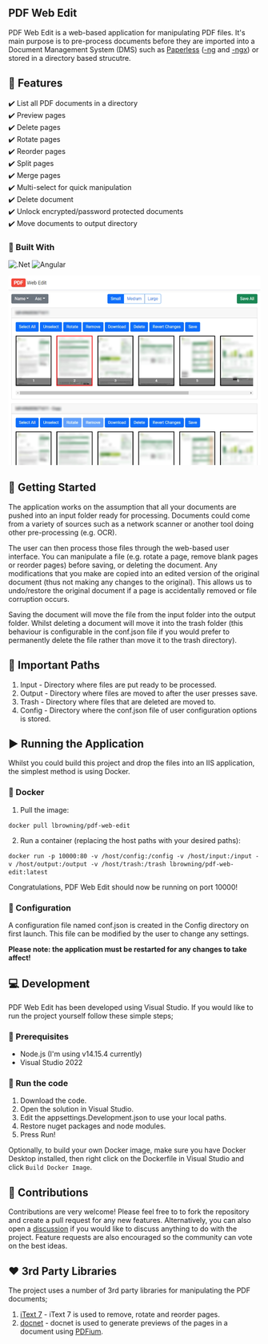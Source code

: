 ## PDF Web Edit
PDF Web Edit is a web-based application for manipulating PDF files. It's main purpose is to pre-process documents before they are imported into a Document Management System (DMS) such as [Paperless](https://github.com/the-paperless-project/paperless) ([-ng](https://github.com/jonaswinkler/paperless-ng) and [-ngx](https://github.com/paperless-ngx/paperless-ngx)) or stored in a directory based strucutre.

## :rocket: Features
:heavy_check_mark: List all PDF documents in a directory  
:heavy_check_mark: Preview pages  
:heavy_check_mark: Delete pages  
:heavy_check_mark: Rotate pages  
:heavy_check_mark: Reorder pages  
:heavy_check_mark: Split pages  
:heavy_check_mark: Merge pages  
:heavy_check_mark: Multi-select for quick manipulation  
:heavy_check_mark: Delete document  
:heavy_check_mark: Unlock encrypted/password protected documents  
:heavy_check_mark: Move documents to output directory

### :hammer: Built With
![.Net](https://img.shields.io/badge/.NET-5C2D91?style=for-the-badge&logo=.net&logoColor=white)
![Angular](https://img.shields.io/badge/angular-%23DD0031.svg?style=for-the-badge&logo=angular&logoColor=white)

![Screenshot](./Assets/screenshot.png)

## :vertical_traffic_light: Getting Started
The application works on the assumption that all your documents are pushed into an input folder ready for processing. Documents could come from a variety of sources such as a network scanner or another tool doing other pre-processing (e.g. OCR).

The user can then process those files through the web-based user interface. You can manipulate a file (e.g. rotate a page, remove blank pages or reorder pages) before saving, or deleting the document. Any modifications that you make are copied into an edited version of the original document (thus not making any changes to the original). This allows us to undo/restore the original document if a page is accidentally removed or file corruption occurs.

Saving the document will move the file from the input folder into the output folder. Whilst deleting a document will move it into the trash folder (this behaviour is configurable in the conf.json file if you would prefer to permanently delete the file rather than move it to the trash directory).

## :file_folder: Important Paths

1. Input - Directory where files are put ready to be processed.
2. Output - Directory where files are moved to after the user presses save.
3. Trash - Directory where files that are deleted are moved to.
4. Config - Directory where the conf.json file of user configuration options is stored.

## :arrow_forward: Running the Application
Whilst you could build this project and drop the files into an IIS application, the simplest method is using Docker.

### :whale2: Docker

1. Pull the image:
```
docker pull lbrowning/pdf-web-edit
```
2. Run a container (replacing the host paths with your desired paths): 
    
```
docker run -p 10000:80 -v /host/config:/config -v /host/input:/input -v /host/output:/output -v /host/trash:/trash lbrowning/pdf-web-edit:latest
```

Congratulations, PDF Web Edit should now be running on port 10000!

### :wrench: Configuration
A configuration file named conf.json is created in the Config directory on first launch. This file can be modified by the user to change any settings. 

**Please note: the application must be restarted for any changes to take affect!**

## :computer: Development
PDF Web Edit has been developed using Visual Studio. If you would like to run the project yourself follow these simple steps;

### :bell: Prerequisites
- Node.js (I'm using v14.15.4 currently)
- Visual Studio 2022

### :bug: Run the code
1. Download the code.
2. Open the solution in Visual Studio.
3. Edit the appsettings.Development.json to use your local paths.
4. Restore nuget packages and node modules.
5. Press Run!

Optionally, to build your own Docker image, make sure you have Docker Desktop installed, then right click on the Dockerfile in Visual Studio and click `Build Docker Image`.

## :information_desk_person: Contributions
Contributions are very welcome! Please feel free to to fork the repository and create a pull request for any new features. Alternatively, you can also open a [discussion](https://github.com/luke-browning/pdf-web-edit/discussions) if you would like to discuss anything to do with the project. Feature requests are also encouraged so the community can vote on the best ideas.

## :heart: 3rd Party Libraries
The project uses a number of 3rd party libraries for manipulating the PDF documents;

1. [iText 7](https://github.com/itext/itext7-dotnet) - iText 7 is used to remove, rotate and reorder pages.
2. [docnet](https://github.com/GowenGit/docnet) - docnet is used to generate previews of the pages in a document using [PDFium](https://pdfium.googlesource.com/pdfium/).
